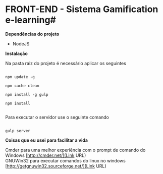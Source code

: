 # FRONT-END - Sistema Gamification e-learning#


**Dependências do projeto**

* NodeJS


**Instalação**

Na pasta raiz do projeto é necessário aplicar os seguintes 


```

npm update -g

npm cache clean

npm install -g gulp

npm install


```

Para executar o servidor use o seguinte comando

```

gulp server

```


**Coisas que eu usei para facilitar a vida**

Cmder para uma melhor experiência com o prompt de comando do Windows [http://cmder.net/](Link URL)  
GNUWin32 para executar comandos do linux no windows [http://getgnuwin32.sourceforge.net/](Link URL)

